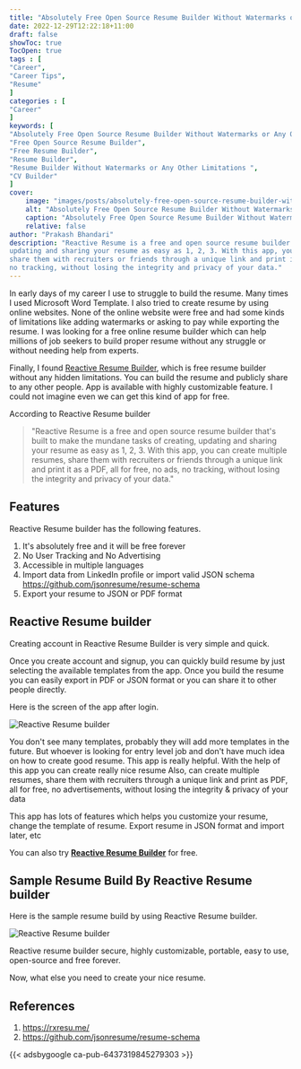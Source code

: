```yaml
---
title: "Absolutely Free Open Source Resume Builder Without Watermarks or Any Other Limitations"
date: 2022-12-29T12:22:18+11:00
draft: false
showToc: true
TocOpen: true
tags : [
"Career",
"Career Tips",
"Resume"
]
categories : [
"Career"
]
keywords: [
"Absolutely Free Open Source Resume Builder Without Watermarks or Any Other Limitations",
"Free Open Source Resume Builder",
"Free Resume Builder",
"Resume Builder",
"Resume Builder Without Watermarks or Any Other Limitations ",
"CV Builder"
]
cover:
    image: "images/posts/absolutely-free-open-source-resume-builder-without-watermarks-or-any-other-limitations/absolutely-free-open-source-resume-builder-without-watermarks-or-any-other-limitations.png"
    alt: "Absolutely Free Open Source Resume Builder Without Watermarks or Any Other Limitations"
    caption: "Absolutely Free Open Source Resume Builder Without Watermarks or Any Other Limitations"
    relative: false
author: "Prakash Bhandari"
description: "Reactive Resume is a free and open source resume builder that's built to make the mundane tasks of creating,
updating and sharing your resume as easy as 1, 2, 3. With this app, you can create multiple resumes,
share them with recruiters or friends through a unique link and print it as a PDF, all for free, no ads,
no tracking, without losing the integrity and privacy of your data."
---
```


In early days of my career I use to struggle to build the resume. 
Many times I used Microsoft Word Template. I also tried to create resume by using online websites. 
None of the online website were free and had some kinds of limitations like adding watermarks or asking to pay while exporting the resume.
I was looking for a free online resume builder which can help millions of job seekers to build proper 
resume without any struggle or without needing help from experts.

Finally, I found [Reactive Resume Builder](https://rxresu.me/), which is free resume builder without any hidden limitations. 
You can build the resume and publicly share to any other people.  App is available with highly customizable feature.
I could not imagine even we can get this kind of app for free.

According to Reactive Resume builder
>"Reactive Resume is a free and open source resume builder that's built to make the mundane tasks of creating, 
updating and sharing your resume as easy as 1, 2, 3. With this app, you can create multiple resumes, 
share them with recruiters or friends through a unique link and print it as a PDF, all for free, no ads, 
no tracking, without losing the integrity and privacy of your data."

## Features

Reactive Resume builder has the following features.

1. It's absolutely free and it will be free forever 
2. No User Tracking  and No Advertising 
3. Accessible in multiple languages 
4. Import data from LinkedIn profile or import valid JSON schema https://github.com/jsonresume/resume-schema 
5. Export your resume to JSON or PDF format

## Reactive Resume builder

Creating account in Reactive Resume Builder is very simple and quick.

Once you create account and signup, you can quickly build resume by just selecting the available templates from the app.
Once you build the resume you can easily export in PDF or JSON
format or you can share it to other people directly. 

Here is the screen of the app after login.

![Reactive Resume builder](/images/posts/absolutely-free-open-source-resume-builder-without-watermarks-or-any-other-limitations/workspace.png#center)

You don't see many templates, probably they will add more templates in the future. 
But whoever is looking for entry level job and don't have much idea on how to create good resume. 
This app is really helpful. With the help of this app you can create really nice resume 
Also, can create multiple resumes, share them with recruiters through a unique link and print as PDF, all for free,
no advertisements, without losing the integrity & privacy of your data

This app has lots of features which helps you customize your resume, change the template of resume. 
Export resume in JSON format and import later, etc

You can also try **[Reactive Resume Builder](https://rxresu.me/)** for free.

## Sample Resume Build By Reactive Resume builder

Here is the sample resume build by using Reactive Resume builder.

![Reactive Resume builder](/images/posts/absolutely-free-open-source-resume-builder-without-watermarks-or-any-other-limitations/sample-resume.png#center)


Reactive resume builder  secure, highly customizable, portable, easy to use, open-source and free forever.

Now, what else you need to create your nice resume.

## References

1. https://rxresu.me/
2. https://github.com/jsonresume/resume-schema

{{< adsbygoogle  ca-pub-6437319845279303 >}}
